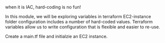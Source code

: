when it is IAC, hard-coding is no fun!

In this module, we will be exploring variables in terraform
EC2-instance folder configuration includes a number of hard-coded values. Terraform variables allow us to write configuration that is flexible and easier to re-use.

Create a main.tf file and initialzie an EC2 instance.

